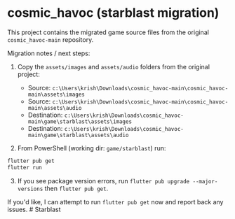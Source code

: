 # cosmic_havoc (starblast migration)

This project contains the migrated game source files from the original
`cosmic_havoc-main` repository.

Migration notes / next steps:

1. Copy the `assets/images` and `assets/audio` folders from the original project:

   - Source: `c:\Users\krish\Downloads\cosmic_havoc-main\cosmic_havoc-main\assets\images`
   - Source: `c:\Users\krish\Downloads\cosmic_havoc-main\cosmic_havoc-main\assets\audio`
   - Destination: `c:\Users\krish\Downloads\cosmic_havoc-main\game\starblast\assets\images`
   - Destination: `c:\Users\krish\Downloads\cosmic_havoc-main\game\starblast\assets\audio`

2. From PowerShell (working dir: `game/starblast`) run:

```powershell
flutter pub get
flutter run
```

3. If you see package version errors, run `flutter pub upgrade --major-versions` then `flutter pub get`.

If you'd like, I can attempt to run `flutter pub get` now and report back any issues.
#   S t a r b l a s t  
 